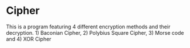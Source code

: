 # Cipher

This is a program featuring 4 different encryption methods and their decryption. 1) Baconian Cipher, 2) Polybius Square Cipher, 3) Morse code and 4) XOR Cipher
